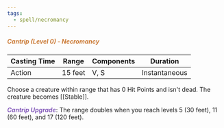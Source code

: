 ```yaml
---
tags:
  - spell/necromancy
---
```

##### *<span style="color:rgb(203, 123, 55)">Cantrip (Level 0) - Necromancy</span>*

| Casting Time | Range   | Components | Duration      |
| ------------ | ------- | ---------- | ------------- |
| Action       | 15 feet | V, S       | Instantaneous |
Choose a creature within range that has 0 Hit Points and isn't dead. The creature becomes [[Stable]].  

**<span style="color:rgb(134, 93, 187)">_Cantrip Upgrade_</span>**: The range doubles when you reach levels 5 (30 feet), 11 (60 feet), and 17 (120 feet).